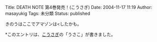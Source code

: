 Title: DEATH NOTE 第4巻発売！(こうさぎ)
Date: 2004-11-17 11:19
Author: masayukig
Tags: 未分類
Status: published

きのうはここでアマゾンは&lt;したかも。

\*このエントリは、[こうさぎ](http://cousagi.yomiusa.net/)の「うさこ」が書きました。
